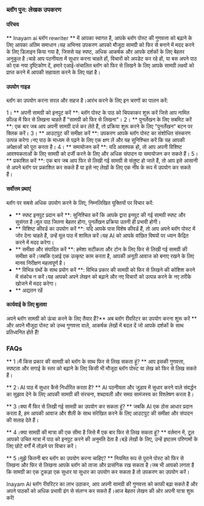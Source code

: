 ### ब्लॉग पुन: लेखक उपकरण

#### परिचय
** Inayam ai ब्लॉग rewriter ** में आपका स्वागत है, आपके ब्लॉग पोस्ट की गुणवत्ता को बढ़ाने के लिए आपका अंतिम समाधान।यह अभिनव उपकरण आपको मौजूदा सामग्री को फिर से बनाने में मदद करने के लिए डिज़ाइन किया गया है, जिससे यह स्पष्ट, अधिक आकर्षक और आपके दर्शकों के लिए बेहतर अनुकूल है।चाहे आप पठनीयता में सुधार करना चाहते हों, विचारों को अपडेट कर रहे हों, या बस अपने पाठ को एक नया दृष्टिकोण दें, हमारे एआई-संचालित ब्लॉग को फिर से लिखने के लिए आपके सामग्री लक्ष्यों को प्राप्त करने में आपकी सहायता करने के लिए यहां है।

#### उपयोग गाइड
ब्लॉग का उपयोग करना सरल और सहज है।आरंभ करने के लिए इन चरणों का पालन करें:

1। ** अपनी सामग्री को इनपुट करें **: ब्लॉग पोस्ट के पाठ को चिपकाकर शुरू करें जिसे आप नामित फ़ील्ड में फिर से लिखना चाहते हैं "सामग्री को फिर से लिखना"।
2। ** पुनर्लेखन के लिए सबमिट करें **: एक बार जब आप अपनी सामग्री दर्ज कर लेते हैं, तो प्रक्रिया शुरू करने के लिए "पुनर्लेखन" बटन पर क्लिक करें।
3। ** आउटपुट की समीक्षा करें **: उपकरण आपके ब्लॉग पोस्ट का संशोधित संस्करण उत्पन्न करेगा।नए पाठ के माध्यम से पढ़ने के लिए एक क्षण लें और यह सुनिश्चित करें कि यह आपकी अपेक्षाओं को पूरा करता है।
4। ** समायोजन करें **: यदि आवश्यक हो, तो आप अपनी विशिष्ट आवश्यकताओं के लिए सामग्री को दर्जी करने के लिए और अधिक संपादन या समायोजन कर सकते हैं।
5। ** प्रकाशित करें **: एक बार जब आप फिर से लिखी गई सामग्री से संतुष्ट हो जाते हैं, तो आप इसे आसानी से अपने ब्लॉग पर प्रकाशित कर सकते हैं या इसे नए लेखों के लिए एक नींव के रूप में उपयोग कर सकते हैं।

#### सर्वोत्तम प्रथाएं
ब्लॉग पर सबसे अधिक उपयोग करने के लिए, निम्नलिखित युक्तियों पर विचार करें:

- ** स्पष्ट इनपुट प्रदान करें **: सुनिश्चित करें कि आपके द्वारा इनपुट की गई सामग्री स्पष्ट और सुसंगत है।मूल पाठ जितना बेहतर होगा, पुनर्लेखन प्रक्रिया उतनी ही प्रभावी होगी।
- ** विशिष्ट कीवर्ड का उपयोग करें **: यदि आपके पास विशेष कीवर्ड हैं, तो आप अपने ब्लॉग पोस्ट में जोर देना चाहते हैं, उन्हें मूल पाठ में शामिल करें।यह AI को आपके वांछित विषयों पर ध्यान केंद्रित करने में मदद करेगा।
- ** समीक्षा और संपादित करें **: हमेशा सटीकता और टोन के लिए फिर से लिखी गई सामग्री की समीक्षा करें।जबकि एआई एक उत्कृष्ट काम करता है, आपकी अनूठी आवाज को बनाए रखने के लिए मानव निरीक्षण महत्वपूर्ण है।
- ** विभिन्न ग्रंथों के साथ प्रयोग करें **: विभिन्न प्रकार की सामग्री को फिर से लिखने की कोशिश करने में संकोच न करें।यह आपको अपने लेखन को बढ़ाने और नए विचारों को उत्पन्न करने के नए तरीके खोजने में मदद करेगा।
- ** अद्यतन रहें

#### कार्यवाई के लिए बुलावा
अपने ब्लॉग सामग्री को ऊंचा करने के लिए तैयार हैं?** अब ब्लॉग रीवरिटर का उपयोग करना शुरू करें ** और अपने मौजूदा पोस्ट को उच्च गुणवत्ता वाले, आकर्षक लेखों में बदल दें जो आपके दर्शकों के साथ प्रतिध्वनित होते हैं!

### FAQs

** 1।मैं किस प्रकार की सामग्री को ब्लॉग के साथ फिर से लिख सकता हूं? **
आप इसकी गुणवत्ता, स्पष्टता और सगाई के स्तर को बढ़ाने के लिए किसी भी मौजूदा ब्लॉग पोस्ट या लेख को फिर से लिख सकते हैं।

** 2।AI पाठ में सुधार कैसे निर्धारित करता है? **
AI पठनीयता और जुड़ाव में सुधार करने वाले संवर्द्धन का सुझाव देने के लिए आपकी सामग्री की संरचना, शब्दावली और समग्र सामंजस्य का विश्लेषण करता है।

** 3।क्या मैं फिर से लिखी गई सामग्री का उपयोग कर सकता हूं? **
जबकि AI एक ठोस आधार प्रदान करता है, हम आपकी आवाज और शैली के साथ संरेखित करने के लिए आउटपुट की समीक्षा और संपादन की सलाह देते हैं।

** 4।क्या सामग्री की मात्रा की एक सीमा है जिसे मैं एक बार फिर से लिख सकता हूं? **
वर्तमान में, टूल आपको उचित मात्रा में पाठ को इनपुट करने की अनुमति देता है।बड़े लेखों के लिए, उन्हें इष्टतम परिणामों के लिए छोटे वर्गों में तोड़ने पर विचार करें।

** 5।मुझे कितनी बार ब्लॉग का उपयोग करना चाहिए? **
नियमित रूप से पुराने पोस्ट को फिर से लिखना और फिर से लिखना आपके ब्लॉग को ताजा और प्रासंगिक रख सकता है।जब भी आपको लगता है कि सामग्री का एक टुकड़ा एक सुधार या सुधार का उपयोग कर सकता है तो उपकरण का उपयोग करें।

Inayam AI ब्लॉग रीवरिटर का लाभ उठाकर, आप अपनी सामग्री की गुणवत्ता को काफी बढ़ा सकते हैं और अपने पाठकों को अधिक प्रभावी ढंग से संलग्न कर सकते हैं।आज बेहतर लेखन की ओर अपनी यात्रा शुरू करें!